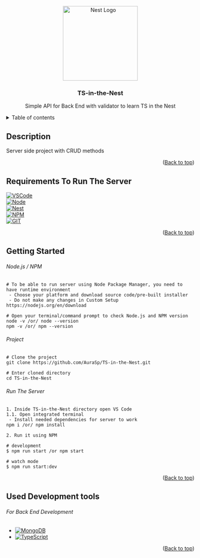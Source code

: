 <a name="readme-top"></a>
<p align="center">
  <a href="http://nestjs.com/" target="blank"><img src="https://nestjs.com/img/logo-small.svg" width="200" alt="Nest Logo" /></a>
</p>
<h3 align='center'>TS-in-the-Nest</h3>
  <p align="center">Simple API for Back End with validator to learn TS in the Nest</p>

<details>
<summary>Table of contents</summary>
  
<ul>
    <li>
      <a href="#description">Description</a>
    </li>
    <li>
      <a href="#requirements-to-run-the-server">Requirements</a>
    </li>
    <li>
      <a href="#getting-started">Getting Started</a>
      <ul>
        <li><a href="#nodejs--npm">Getting Node.js/NPM</a> (***skip this, if Node.js and npm is installed***)</li>
        <li><a href="#project">Project Cloning</a></li>
        <li><a href="#run-the-server">Starting Starting</a></li>
      </ul>
    </li>
    <li><a href="#used-development-tools">Included Development Tools</a></li>
  </ul>
  
</details>

## Description
Server side project with CRUD methods
<p align="right">(<a href="#readme-top">Back to top</a>)</p>

## Requirements To Run The Server
[![VSCode][VS CODE]][VSCode-url]\
[![Node][Node.js]][Node-url]\
[![Nest][Nest.js]][Nest-url]\
[![NPM][NPM]][NPM-url]\
[![GIT][GIT]][GIT-url]

<p align="right">(<a href="#readme-top">Back to top</a>)</p>


## Getting Started
###### *Node.js / NPM*
```
# To be able to run server using Node Package Manager, you need to have runtime environment
 - Choose your platform and download source code/pre-built installer
 - Do not make any changes in Custom Setup
https://nodejs.org/en/download

# Open your terminal/command prompt to check Node.js and NPM version
node -v /or/ node --version
npm -v /or/ npm --version
```
###### *Project*
```
# Clone the project
git clone https://github.com/AuraSp/TS-in-the-Nest.git

# Enter cloned directory
cd TS-in-the-Nest
```
###### *Run The Server*
```
1. Inside TS-in-the-Nest directory open VS Code
1.1. Open integrated terminal
 - Install needed dependencies for server to work
npm i /or/ npm install

2. Run it using NPM

# development
$ npm run start /or npm start

# watch mode
$ npm run start:dev
```
<p align="right">(<a href="#readme-top">Back to top</a>)</p>


## Used Development tools
###### For Back End Development
- [![MongoDB][MongoDB]][MongoDB-url]
- [![TypeScript][TypeScript]][TypeScript-url]
<p align="right">(<a href="#readme-top">Back to top</a>)</p>

 [NPM]: https://img.shields.io/badge/Npm-fff?style=for-the-badge&logo=npm
 [NPM-url]: https://www.npmjs.com/
 [GIT]: https://img.shields.io/badge/Git-%23F05033?style=for-the-badge&logo=git&logoColor=white
 [GIT-url]: https://git-scm.com/
 [MongoDB]: https://img.shields.io/badge/MongoDB-4ea94b?style=for-the-badge&logo=Mongodb&logoColor=fff
 [MongoDB-url]: https://www.mongodb.com/
 [TypeScript]: https://img.shields.io/badge/typescript-3178c6?style=for-the-badge&logo=typescript&logoColor=fff
 [TypeScript-url]: https://www.typescriptlang.org/
 [Nest.js]: https://img.shields.io/badge/NestJS-20232A?style=for-the-badge&logo=nestjs&logoColor=red
 [Nest-url]: https://nestjs.com/
 [VS CODE]: https://img.shields.io/badge/Visual%20Studio%20Code-007ACC?&style=for-the-badge&logo=visual-studio-code&logoColor=61DAFB
 [VSCode-url]: https://code.visualstudio.com/
 [Node.js]: https://img.shields.io/badge/Node.js-6DA55F?&style=for-the-badge&logo=node.js&logoColor=#689f63
 [Node-url]: https://nodejs.org/en/

